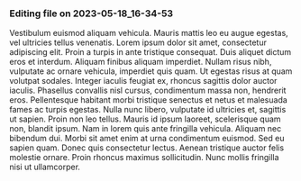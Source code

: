 

### Editing file on 2023-05-18_16-34-53

Vestibulum euismod aliquam vehicula. Mauris mattis leo eu augue egestas, vel ultricies tellus venenatis. Lorem ipsum dolor sit amet, consectetur adipiscing elit. Proin a turpis in ante tristique consequat. Duis aliquet dictum eros et interdum. Aliquam finibus aliquam imperdiet. Nullam risus nibh, vulputate ac ornare vehicula, imperdiet quis quam. Ut egestas risus at quam volutpat sodales. Integer iaculis feugiat ex, rhoncus sagittis dolor auctor iaculis. Phasellus convallis nisl cursus, condimentum massa non, hendrerit eros. Pellentesque habitant morbi tristique senectus et netus et malesuada fames ac turpis egestas. Nulla nunc libero, vulputate id ultricies et, sagittis ut sapien. Proin non leo tellus. Mauris id ipsum laoreet, scelerisque quam non, blandit ipsum.
Nam in lorem quis ante fringilla vehicula. Aliquam nec bibendum dui. Morbi sit amet enim at urna condimentum euismod. Sed eu sapien quam. Donec quis consectetur lectus. Aenean tristique auctor felis molestie ornare. Proin rhoncus maximus sollicitudin. Nunc mollis fringilla nisi ut ullamcorper.


